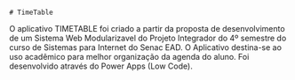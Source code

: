                                                                           # TimeTable

O aplicativo TIMETABLE foi criado a partir da proposta de desenvolvimento de um Sistema Web Modularizavel do Projeto Integrador do 4º semestre do curso de Sistemas para Internet do Senac EAD. O Aplicativo destina-se ao uso acadêmico para melhor organização da agenda do aluno. Foi desenvolvido através do Power Apps (Low Code).



